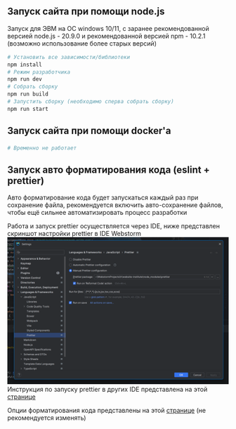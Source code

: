 
## Запуск сайта при помощи node.js

Запуск для ЭВМ на ОС windows 10/11, с заранее рекомендованной версией node.js - 20.9.0 и рекомендованной версией npm - 10.2.1 (возможно использование более старых версий)

```bash
# Установить все зависимости/библиотеки
npm install
# Режим разработчика
npm run dev
# Собрать сборку
npm run build
# Запустить сборку (необходимо сперва собрать сборку)
npm run start
```

## Запуск сайта при помощи docker'а

```bash
# Временно не работает
```

## Запуск авто форматирования кода (eslint + prettier)
Авто форматирование кода будет запускаться каждый раз при сохранение файла, рекомендуется включить авто-сохранение файлов, чтобы ещё сильнее автоматизировать процесс разработки 

Работа и запуск prettier осуществляется через IDE, ниже представлен скриншот настройки prettier в IDE Webstorm
![img.png](img.png)
Инструкция по запуску prettier в других IDE представлена на этой [странице](https://prettier.io/docs/en/editors)

Опции форматирования кода представлены на этой [странице](https://prettier.io/docs/en/options) (не рекомендуется изменять)

